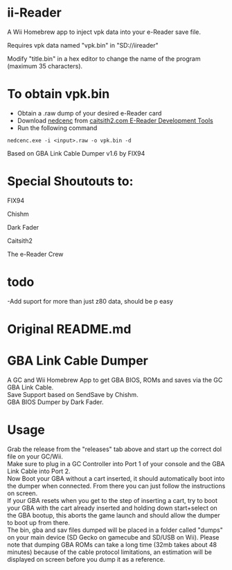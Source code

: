 # ii-Reader
A Wii Homebrew app to inject vpk data into your e-Reader save file.

Requires vpk data named "vpk.bin" in "SD://iireader"

Modify "title.bin" in a hex editor to change the name of the program (maximum 35 characters).

# To obtain vpk.bin

* Obtain a .raw dump of your desired e-Reader card
* Download [nedcenc](https://www.caitsith2.com/ereader/tools/nedcenc.rar) from [caitsith2.com E-Reader Development Tools](https://www.caitsith2.com/ereader/devtools.htm)
* Run the following command 
```
nedcenc.exe -i <input>.raw -o vpk.bin -d
```

Based on GBA Link Cable Dumper v1.6 by FIX94

# Special Shoutouts to:
FIX94

Chishm

Dark Fader

Caitsith2

The e-Reader Crew

# todo
-Add suport for more than just z80 data, should be p easy


# Original README.md
# GBA Link Cable Dumper
A GC and Wii Homebrew App to get GBA BIOS, ROMs and saves via the GC GBA Link Cable.  
Save Support based on SendSave by Chishm.  
GBA BIOS Dumper by Dark Fader.  

# Usage
Grab the release from the "releases" tab above and start up the correct dol file on your GC/Wii.  
Make sure to plug in a GC Controller into Port 1 of your console and the GBA Link Cable into Port 2.  
Now Boot your GBA without a cart inserted, it should automatically boot into the dumper when connected. From there you can just follow the instructions on screen.  
If your GBA resets when you get to the step of inserting a cart, try to boot your GBA with the cart already inserted and holding down start+select on the GBA bootup, this aborts the game launch and should allow the dumper to boot up from there.  
The bin, gba and sav files dumped will be placed in a folder called "dumps" on your main device (SD Gecko on gamecube and SD/USB on Wii). Please note that dumping GBA ROMs can take a long time (32mb takes about 48 minutes) because of the cable protocol limitations, an estimation will be displayed on screen before you dump it as a reference.
